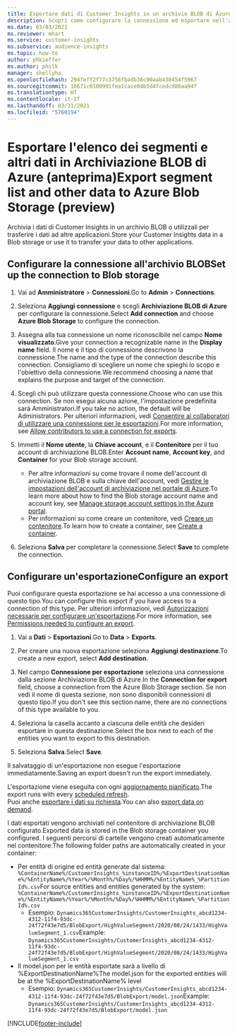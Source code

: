 ```yaml
---
title: Esportare dati di Customer Insights in un archivio BLOB di Azure
description: Scopri come configurare la connessione ed esportare nell'archivio BLOB.
ms.date: 03/03/2021
ms.reviewer: mhart
ms.service: customer-insights
ms.subservice: audience-insights
ms.topic: how-to
author: phkieffer
ms.author: philk
manager: shellyha
ms.openlocfilehash: 294feff2f77c3756fbadb36c90aab430454f5967
ms.sourcegitcommit: 1b671c6100991fea1cace04b5d4fcedcd88aa94f
ms.translationtype: HT
ms.contentlocale: it-IT
ms.lasthandoff: 03/31/2021
ms.locfileid: "5760194"
---
```

# <a name="export-segment-list-and-other-data-to-azure-blob-storage-preview"></a><span data-ttu-id="c354e-103">Esportare l'elenco dei segmenti e altri dati in Archiviazione BLOB di Azure (anteprima)</span><span class="sxs-lookup"><span data-stu-id="c354e-103">Export segment list and other data to Azure Blob Storage (preview)</span></span>

<span data-ttu-id="c354e-104">Archivia i dati di Customer Insights in un archivio BLOB o utilizzali per trasferire i dati ad altre applicazioni.</span><span class="sxs-lookup"><span data-stu-id="c354e-104">Store your Customer Insights data in a Blob storage or use it to transfer your data to other applications.</span></span>

## <a name="set-up-the-connection-to-blob-storage"></a><span data-ttu-id="c354e-105">Configurare la connessione all'archivio BLOB</span><span class="sxs-lookup"><span data-stu-id="c354e-105">Set up the connection to Blob storage</span></span>

1. <span data-ttu-id="c354e-106">Vai ad **Amministratore** > **Connessioni**.</span><span class="sxs-lookup"><span data-stu-id="c354e-106">Go to **Admin** > **Connections**.</span></span>

1. <span data-ttu-id="c354e-107">Seleziona **Aggiungi connessione** e scegli **Archiviazione BLOB di Azure** per configurare la connessione.</span><span class="sxs-lookup"><span data-stu-id="c354e-107">Select **Add connection** and choose **Azure Blob Storage** to configure the connection.</span></span>

1. <span data-ttu-id="c354e-108">Assegna alla tua connessione un nome riconoscibile nel campo **Nome visualizzato**.</span><span class="sxs-lookup"><span data-stu-id="c354e-108">Give your connection a recognizable name in the **Display name** field.</span></span> <span data-ttu-id="c354e-109">Il nome e il tipo di connessione descrivono la connessione.</span><span class="sxs-lookup"><span data-stu-id="c354e-109">The name and the type of the connection describe this connection.</span></span> <span data-ttu-id="c354e-110">Consigliamo di scegliere un nome che spieghi lo scopo e l'obiettivo della connessione.</span><span class="sxs-lookup"><span data-stu-id="c354e-110">We recommend choosing a name that explains the purpose and target of the connection.</span></span>

1. <span data-ttu-id="c354e-111">Scegli chi può utilizzare questa connessione.</span><span class="sxs-lookup"><span data-stu-id="c354e-111">Choose who can use this connection.</span></span> <span data-ttu-id="c354e-112">Se non esegui alcuna azione, l'impostazione predefinita sarà Amministratori.</span><span class="sxs-lookup"><span data-stu-id="c354e-112">If you take no action, the default will be Administrators.</span></span> <span data-ttu-id="c354e-113">Per ulteriori informazioni, vedi [Consentire ai collaboratori di utilizzare una connessione per le esportazioni](connections.md#allow-contributors-to-use-a-connection-for-exports).</span><span class="sxs-lookup"><span data-stu-id="c354e-113">For more information, see [Allow contributors to use a connection for exports](connections.md#allow-contributors-to-use-a-connection-for-exports).</span></span>

1. <span data-ttu-id="c354e-114">Immetti il **Nome utente**, la **Chiave account**, e il **Contenitore** per il tuo account di archiviazione BLOB.</span><span class="sxs-lookup"><span data-stu-id="c354e-114">Enter **Account name**, **Account key**, and **Container** for your Blob storage account.</span></span>
    - <span data-ttu-id="c354e-115">Per altre informazioni su come trovare il nome dell'account di archiviazione BLOB e sulla chiave dell'account, vedi [Gestire le impostazioni dell'account di archiviazione nel portale di Azure](/azure/storage/common/storage-account-manage).</span><span class="sxs-lookup"><span data-stu-id="c354e-115">To learn more about how to find the Blob storage account name and account key, see [Manage storage account settings in the Azure portal](/azure/storage/common/storage-account-manage).</span></span>
    - <span data-ttu-id="c354e-116">Per informazioni su come creare un contenitore, vedi [Creare un contenitore](/azure/storage/blobs/storage-quickstart-blobs-portal#create-a-container).</span><span class="sxs-lookup"><span data-stu-id="c354e-116">To learn how to create a container, see [Create a container](/azure/storage/blobs/storage-quickstart-blobs-portal#create-a-container).</span></span>

1. <span data-ttu-id="c354e-117">Seleziona **Salva** per completare la connessione.</span><span class="sxs-lookup"><span data-stu-id="c354e-117">Select **Save** to complete the connection.</span></span> 

## <a name="configure-an-export"></a><span data-ttu-id="c354e-118">Configurare un'esportazione</span><span class="sxs-lookup"><span data-stu-id="c354e-118">Configure an export</span></span>

<span data-ttu-id="c354e-119">Puoi configurare questa esportazione se hai accesso a una connessione di questo tipo.</span><span class="sxs-lookup"><span data-stu-id="c354e-119">You can configure this export if you have access to a connection of this type.</span></span> <span data-ttu-id="c354e-120">Per ulteriori informazioni, vedi [Autorizzazioni necessarie per configurare un'esportazione](export-destinations.md#set-up-a-new-export).</span><span class="sxs-lookup"><span data-stu-id="c354e-120">For more information, see [Permissions needed to configure an export](export-destinations.md#set-up-a-new-export).</span></span>

1. <span data-ttu-id="c354e-121">Vai a **Dati** > **Esportazioni**.</span><span class="sxs-lookup"><span data-stu-id="c354e-121">Go to **Data** > **Exports**.</span></span>

1. <span data-ttu-id="c354e-122">Per creare una nuova esportazione seleziona **Aggiungi destinazione**.</span><span class="sxs-lookup"><span data-stu-id="c354e-122">To create a new export, select **Add destination**.</span></span>

1. <span data-ttu-id="c354e-123">Nel campo **Connessione per esportazione** seleziona una connessione dalla sezione Archiviazione BLOB di Azure.</span><span class="sxs-lookup"><span data-stu-id="c354e-123">In the **Connection for export** field, choose a connection from the Azure Blob Storage section.</span></span> <span data-ttu-id="c354e-124">Se non vedi il nome di questa sezione, non sono disponibili connessioni di questo tipo.</span><span class="sxs-lookup"><span data-stu-id="c354e-124">If you don't see this section name, there are no connections of this type available to you.</span></span>

1. <span data-ttu-id="c354e-125">Seleziona la casella accanto a ciascuna delle entità che desideri esportare in questa destinazione.</span><span class="sxs-lookup"><span data-stu-id="c354e-125">Select the box next to each of the entities you want to export to this destination.</span></span>

1. <span data-ttu-id="c354e-126">Seleziona **Salva**.</span><span class="sxs-lookup"><span data-stu-id="c354e-126">Select **Save**.</span></span>

<span data-ttu-id="c354e-127">Il salvataggio di un'esportazione non esegue l'esportazione immediatamente.</span><span class="sxs-lookup"><span data-stu-id="c354e-127">Saving an export doesn't run the export immediately.</span></span>

<span data-ttu-id="c354e-128">L'esportazione viene eseguita con ogni [aggiornamento pianificato](system.md#schedule-tab).</span><span class="sxs-lookup"><span data-stu-id="c354e-128">The export runs with every [scheduled refresh](system.md#schedule-tab).</span></span>     
<span data-ttu-id="c354e-129">Puoi anche [esportare i dati su richiesta](export-destinations.md#run-exports-on-demand).</span><span class="sxs-lookup"><span data-stu-id="c354e-129">You can also [export data on demand](export-destinations.md#run-exports-on-demand).</span></span> 

<span data-ttu-id="c354e-130">I dati esportati vengono archiviati nel contenitore di archiviazione BLOB configurato.</span><span class="sxs-lookup"><span data-stu-id="c354e-130">Exported data is stored in the Blob storage container you configured.</span></span> <span data-ttu-id="c354e-131">I seguenti percorsi di cartelle vengono creati automaticamente nel contenitore:</span><span class="sxs-lookup"><span data-stu-id="c354e-131">The following folder paths are automatically created in your container:</span></span>

- <span data-ttu-id="c354e-132">Per entità di origine ed entità generate dal sistema: `%ContainerName%/CustomerInsights_%instanceID%/%ExportDestinationName%/%EntityName%/%Year%/%Month%/%Day%/%HHMM%/%EntityName%_%PartitionId%.csv`</span><span class="sxs-lookup"><span data-stu-id="c354e-132">For source entities and entities generated by the system: `%ContainerName%/CustomerInsights_%instanceID%/%ExportDestinationName%/%EntityName%/%Year%/%Month%/%Day%/%HHMM%/%EntityName%_%PartitionId%.csv`</span></span>
  - <span data-ttu-id="c354e-133">Esempio: `Dynamics365CustomerInsights/CustomerInsights_abcd1234-4312-11f4-93dc-24f72f43e7d5/BlobExport/HighValueSegment/2020/08/24/1433/HighValueSegment_1.csv`</span><span class="sxs-lookup"><span data-stu-id="c354e-133">Example: `Dynamics365CustomerInsights/CustomerInsights_abcd1234-4312-11f4-93dc-24f72f43e7d5/BlobExport/HighValueSegment/2020/08/24/1433/HighValueSegment_1.csv`</span></span>
- <span data-ttu-id="c354e-134">Il model.json per le entità esportate sarà a livello di %ExportDestinationName%</span><span class="sxs-lookup"><span data-stu-id="c354e-134">The model.json for the exported entities will be at the %ExportDestinationName% level</span></span>
  - <span data-ttu-id="c354e-135">Esempio: `Dynamics365CustomerInsights/CustomerInsights_abcd1234-4312-11f4-93dc-24f72f43e7d5/BlobExport/model.json`</span><span class="sxs-lookup"><span data-stu-id="c354e-135">Example: `Dynamics365CustomerInsights/CustomerInsights_abcd1234-4312-11f4-93dc-24f72f43e7d5/BlobExport/model.json`</span></span>

[!INCLUDE[footer-include](../includes/footer-banner.md)]

